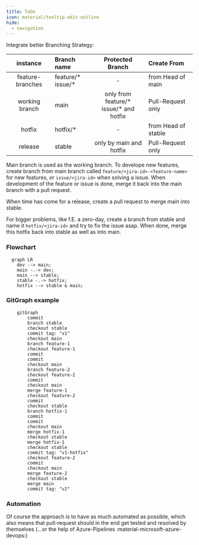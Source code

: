 ```yaml
---
title: ToDo
icon: material/tooltip-edit-outline
hide:
  - navigation
---
```


Integrate better Branching Strategy:
  
|     instance     | Branch name            |              Protected Branch               | Create From         |
| :--------------: | :--------------------- | :-----------------------------------------: | :------------------ |
| feature-branches | feature/* <br> issue/* |                      -                      | from Head of main   |
|  working branch  | main                   | only from feature/* <br> issue/* and hotfix | Pull-Request only   |
|      hotfix      | hotfix/*               |                      -                      | from Head of stable |
|     release      | stable                 |           only by main and hotfix           | Pull-Request only   |

Main branch is used as the working branch. To develope new features, create branch from main branch called `feature/<jira-id>-<feature-name>` for new features, or `issue/<jira-id>` when solving a issue. When development of the feature or issue is done, merge it back into the main branch with a pull request.

When time has come for a release, create a pull request to merge main into stable.

For bigger problems, like f.E. a zero-day, create a branch from stable and name it `hotfix/<jira-id>` and try to fix the issue asap. When done, merge this hotfix back into stable as well as into main.

### Flowchart

```` mermaid
  graph LR
    dev --> main;
    main -.-> dev;
    main --> stable;
    stable -.-> hotfix;
    hotfix --> stable & main;
````

### GitGraph example

``` mermaid
    gitGraph
        commit
        branch stable
        checkout stable
        commit tag: "v1"
        checkout main
        branch feature-1
        checkout feature-1
        commit
        commit
        checkout main
        branch feature-2
        checkout feature-2
        commit
        checkout main
        merge feature-1
        checkout feature-2
        commit
        checkout stable
        branch hotfix-1
        commit
        commit
        checkout main
        merge hotfix-1
        checkout stable
        merge hotfix-1
        checkout stable
        commit tag: "v1-hotfix"
        checkout feature-2
        commit
        checkout main
        merge feature-2
        checkout stable
        merge main
        commit tag: "v2"
```

### Automation

Of course the approach is to have as much automated as possible, which also means that pull-request should in the end get tested and resolved by themselves (...or the help of Azure-Pipelines :material-microsoft-azure-devops:)

